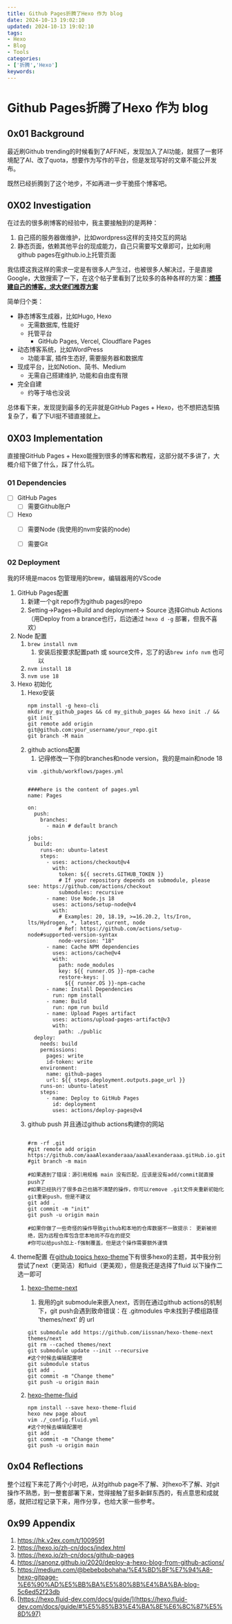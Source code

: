 ```yaml
---
title: Github Pages折腾了Hexo 作为 blog
date: 2024-10-13 19:02:10
updated: 2024-10-13 19:02:10
tags:
- Hexo
- Blog
- Tools
categories: 
- ['折腾','Hexo']
keywords:
---
```


# Github Pages折腾了Hexo 作为 blog



## 0x01 Background



最近刷Github trending的时候看到了AFFiNE，发现加入了AI功能，就搭了一套环境配了AI、改了quota，想要作为写作的平台，但是发现写好的文章不能公开发布。

既然已经折腾到了这个地步，不如再进一步干脆搭个博客吧。



## 0X02 Investigation



在过去的很多刷博客的经验中，我主要接触到的是两种：

1. 自己搭的服务器做维护，比如wordpress这样的支持交互的网站
2. 静态页面，依赖其他平台的现成能力，自己只需要写文章即可，比如利用github pages在github.io上托管页面



我估摸这我这样的需求一定是有很多人产生过，也被很多人解决过，于是直接Google，大致搜索了一下，在这个帖子里看到了比较多的各种各样的方案：[**想搭建自己的博客，求大佬们推荐方案**](https://hk.v2ex.com/t/1009591)

简单归个类：

* 静态博客生成器，比如Hugo, Hexo
  * 无需数据库, 性能好
  * 托管平台
    * GitHub Pages, Vercel, Cloudflare Pages
* 动态博客系统，比如WordPress
  * 功能丰富, 插件生态好, 需要服务器和数据库
* 现成平台，比如Notion、简书、Medium
  * 无需自己搭建维护, 功能和自由度有限
* 完全自建
  * 约等于啥也没说



总体看下来，发现提到最多的无非就是GitHub Pages + Hexo，也不想把选型搞复杂了，看了下UI挺不错直接就上。



## 0X03 Implementation

直接搜GitHub Pages + Hexo能搜到很多的博客和教程，这部分就不多讲了，大概介绍下做了什么，踩了什么坑。



### 01 Dependencies

* [ ] GitHub Pages
  * [ ] 需要Github账户
* [ ] Hexo
  * [ ] 需要Node (我使用的nvm安装的node)
  * [ ] 需要Git



### 02 Deployment

我的环境是macos 包管理用的brew，编辑器用的VScode



1. GitHub Pages配置
   1. 新建一个git repo作为github pages的repo
   2. Setting->Pages->Build and deployment-> Source 选择Github Actions （用Deploy from a brance也行，后边通过 `hexo d -g` 部署，但我不喜欢）
2. Node 配置
   1. `brew install nvm`
      1. 安装后按要求配置path 或 source文件，忘了的话`brew info nvm` 也可以
   2. `nvm install 18`
   3. `nvm use 18`
3. Hexo 初始化
   1. Hexo安装
      ```
      npm install -g hexo-cli
      mkdir my_github_pages && cd my_github_pages && hexo init ./ && git init
      git remote add origin git@github.com:your_username/your_repo.git
      git branch -M main
      ```
   2. github actions配置
      1. 记得修改一下你的branches和node version，我的是main和node 18
      ```
      vim .github/workflows/pages.yml


      ####here is the content of pages.yml
      name: Pages

      on:
        push:
          branches:
            - main # default branch

      jobs:
        build:
          runs-on: ubuntu-latest
          steps:
            - uses: actions/checkout@v4
              with:
                token: ${{ secrets.GITHUB_TOKEN }}
                # If your repository depends on submodule, please see: https://github.com/actions/checkout
                submodules: recursive
            - name: Use Node.js 18
              uses: actions/setup-node@v4
              with:
                # Examples: 20, 18.19, >=16.20.2, lts/Iron, lts/Hydrogen, *, latest, current, node
                # Ref: https://github.com/actions/setup-node#supported-version-syntax
                node-version: "18"
            - name: Cache NPM dependencies
              uses: actions/cache@v4
              with:
                path: node_modules
                key: ${{ runner.OS }}-npm-cache
                restore-keys: |
                  ${{ runner.OS }}-npm-cache
            - name: Install Dependencies
              run: npm install
            - name: Build
              run: npm run build
            - name: Upload Pages artifact
              uses: actions/upload-pages-artifact@v3
              with:
                path: ./public
        deploy:
          needs: build
          permissions:
            pages: write
            id-token: write
          environment:
            name: github-pages
            url: ${{ steps.deployment.outputs.page_url }}
          runs-on: ubuntu-latest
          steps:
            - name: Deploy to GitHub Pages
              id: deployment
              uses: actions/deploy-pages@v4
      ```
   3. github push 并且通过github actions构建你的网站
      ```

      #rm -rf .git
      #git remote add origin https://github.com/aaaAlexanderaaa/aaaAlexanderaaa.gitHub.io.git
      #git branch -m main

      #如果遇到了错误：源引用规格 main 没有匹配，应该是没有add/commit就直接push了
      #如果已经执行了很多自己也搞不清楚的操作，你可以remove .git文件夹重新初始化git重新push，但是不建议
      git add .
      git commit -m "init"
      git push -u origin main

      #如果你做了一些奇怪的操作导致github和本地的仓库数据不一致提示： 更新被拒绝，因为远程仓库包含您本地尚不存在的提交
      #你可以给push加上-f强制覆盖，但是这个操作需要额外谨慎
      ```
4. theme配置
   在[github topics hexo-theme](https://github.com/topics/hexo-theme)下有很多hexo的主题，其中我分别尝试了next（更简洁）和fluid（更美观），但是我还是选择了fluid
   以下操作二选一即可
   1. [hexo-theme-next](https://github.com/theme-next/hexo-theme-next)
      1. 我用的git submodule来嵌入next，否则在通过github actions的机制下，git push会遇到致命错误：在 .gitmodules 中未找到子模组路径 'themes/next' 的 url
      ```
      git submodule add https://github.com/iissnan/hexo-theme-next themes/next
      git rm --cached themes/next
      git submodule update --init --recursive
      #这个时候去编辑配置吧
      git submodule status
      git add .
      git commit -m "Change theme"
      git push -u origin main
      ```

   2. [hexo-theme-fluid](https://github.com/fluid-dev/hexo-theme-fluid)
      ```
      npm install --save hexo-theme-fluid
      hexo new page about
      vim ./_config.fluid.yml
      #这个时候去编辑配置吧
      git add .
      git commit -m "Change theme"
      git push -u origin main

      ```


## 0x04 Reflections



整个过程下来花了两个小时吧，从对github page不了解、对hexo不了解、对git 操作不熟悉，到一整套部署下来，觉得接触了挺多新鲜东西的，有点意思和成就感，就把过程记录下来，用作分享，也给大家一些参考。





## 0x99 Appendix

1. https://hk.v2ex.com/t/1009591
2. https://hexo.io/zh-cn/docs/index.html
3. https://hexo.io/zh-cn/docs/github-pages
4. https://sanonz.github.io/2020/deploy-a-hexo-blog-from-github-actions/
5. https://medium.com/@bebebobohaha/%E4%BD%BF%E7%94%A8-hexo-gitpage-%E6%90%AD%E5%BB%BA%E5%80%8B%E4%BA%BA-blog-5c6ed52f23db
6. [https://hexo.fluid-dev.com/docs/guide/](https://hexo.fluid-dev.com/docs/guide/#%E5%85%B3%E4%BA%8E%E6%8C%87%E5%8D%97)

